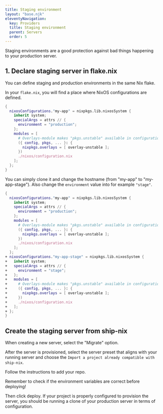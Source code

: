 ```yaml
---
title: Staging environment
layout: "base.njk"
eleventyNavigation:
  key: Providers
  title: Staging environment
  parent: Servers
  order: 5
---
```


Staging environments are a good protection against bad things happening to your production server.

## 1. Declare staging server in flake.nix

You can define staging and production environments in the same Nix flake.

In your `flake.nix`, you will find a place where NixOS configurations are defined.

```nix
{
  nixosConfigurations."my-app" = nixpkgs.lib.nixosSystem {
    inherit system;
    specialArgs = attrs // {
      environment = "production";
    };
    modules = [
      # Overlays-module makes "pkgs.unstable" available in configuration.nix
      ({ config, pkgs, ... }: {
        nixpkgs.overlays = [ overlay-unstable ];
      })
      ./nixos/configuration.nix
    ];
  };
}
```

You can simply clone it and change the hostname (from "my-app" to "my-app-stage"). Also change the `environment` value into for example `"stage"`.

```nix
{
  nixosConfigurations."my-app" = nixpkgs.lib.nixosSystem {
    inherit system;
    specialArgs = attrs // {
      environment = "production";
    };
    modules = [
      # Overlays-module makes "pkgs.unstable" available in configuration.nix
      ({ config, pkgs, ... }: {
        nixpkgs.overlays = [ overlay-unstable ];
      })
      ./nixos/configuration.nix
    ];
  };
+ nixosConfigurations."my-app-stage" = nixpkgs.lib.nixosSystem {
+   inherit system;
+   specialArgs = attrs // {
+     environment = "stage";
+   };
+   modules = [
+     # Overlays-module makes "pkgs.unstable" available in configuration.nix
+     ({ config, pkgs, ... }: {
+       nixpkgs.overlays = [ overlay-unstable ];
+     })
+     ./nixos/configuration.nix
+   ];
+ };
}
```

## Create the staging server from ship-nix

When creating a new server, select the "Migrate" option.

After the server is provisioned, select the server preset that aligns with your running server and choose the `Import a project already compatible with ship-nix`.

Follow the instructions to add your repo.

<div class="bg-blue-100 rounded-lg py-5 px-6 mb-4 text-base text-blue-700 mb-3" role="alert">
  Remember to check if the environment variables are correct before deploying!
</div>

Then click deploy. If your project is properly configured to provision the server, you should be running a clone of your production server in terms of configuration.
